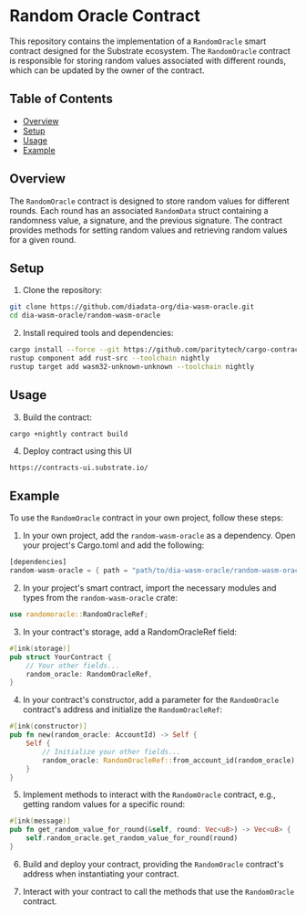 # Random Oracle Contract

This repository contains the implementation of a `RandomOracle` smart contract designed for the Substrate ecosystem. The `RandomOracle` contract is responsible for storing random values associated with different rounds, which can be updated by the owner of the contract.

## Table of Contents

- [Overview](#overview)
- [Setup](#setup)
- [Usage](#usage)
- [Example](#example)

## Overview

The `RandomOracle` contract is designed to store random values for different rounds. Each round has an associated `RandomData` struct containing a randomness value, a signature, and the previous signature. The contract provides methods for setting random values and retrieving random values for a given round.

## Setup

1. Clone the repository:

```bash
git clone https://github.com/diadata-org/dia-wasm-oracle.git
cd dia-wasm-oracle/random-wasm-oracle
```

2. Install required tools and dependencies:

```bash
cargo install --force --git https://github.com/paritytech/cargo-contract.git
rustup component add rust-src --toolchain nightly
rustup target add wasm32-unknown-unknown --toolchain nightly
```

## Usage

3. Build the contract:

```bash
cargo +nightly contract build
```

4. Deploy contract using this UI

```
https://contracts-ui.substrate.io/

```

## Example

To use the `RandomOracle` contract in your own project, follow these steps:

1. In your own project, add the `random-wasm-oracle` as a dependency. Open your project's Cargo.toml and add the following:

```rust
[dependencies]
random-wasm-oracle = { path = "path/to/dia-wasm-oracle/random-wasm-oracle" }
```

2. In your project's smart contract, import the necessary modules and types from the `random-wasm-oracle` crate:

```rust
use randomoracle::RandomOracleRef;

```

3. In your contract's storage, add a RandomOracleRef field:

```rust
#[ink(storage)]
pub struct YourContract {
    // Your other fields...
    random_oracle: RandomOracleRef,
}

```

4. In your contract's constructor, add a parameter for the `RandomOracle` contract's address and initialize the `RandomOracleRef`:

```rust
#[ink(constructor)]
pub fn new(random_oracle: AccountId) -> Self {
    Self {
        // Initialize your other fields...
        random_oracle: RandomOracleRef::from_account_id(random_oracle),
    }
}
```

5. Implement methods to interact with the `RandomOracle` contract, e.g., getting random values for a specific round:

```rust
#[ink(message)]
pub fn get_random_value_for_round(&self, round: Vec<u8>) -> Vec<u8> {
    self.random_oracle.get_random_value_for_round(round)
}
```

6. Build and deploy your contract, providing the `RandomOracle` contract's address when instantiating your contract.

7. Interact with your contract to call the methods that use the `RandomOracle` contract.









